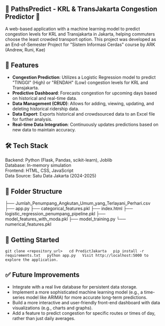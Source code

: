 ## 🚆 PathsPredict - KRL & TransJakarta Congestion Predictor 🚌

A web-based application with a machine learning model to predict congestion levels for KRL and Transjakarta in Jakarta, helping commuters choose the least crowded transport option.
This project was developed as an End-of-Semester Project for "Sistem Informasi Cerdas" course by ARK (Andrew, Runi, Kae)

## 🚀 Features
* **Congestion Prediction**: Utilizes a Logistic Regression model to predict "TINGGI" (High) or "RENDAH" (Low) congestion levels for KRL and Transjakarta.  
* **Predictive Dashboard**: Forecasts congestion for upcoming days based on historical and real-time data.  
* **Data Management (CRUD)**: Allows for adding, viewing, updating, and deleting historical ridership data.  
* **Data Export**: Exports historical and crowdsourced data to an Excel file for further analysis.  
* **Real-time Data Integration**: Continuously updates predictions based on new data to maintain accuracy.  

## 🛠 Tech Stack
Backend: Python (Flask, Pandas, scikit-learn), Joblib  
Database: In-memory simulation  
Frontend: HTML, CSS, JavaScript  
Data Source: Satu Data Jakarta (2024-2025)  

## 📂 Folder Structure
├── Jumlah_Penumpang_Angkutan_Umum_yang_Terlayani_Perhari.csv
├── app.py
├── categorical_features.pkl
├── index.html
├── logistic_regression_penumpang_pipeline.pkl
├── model_features_with_moda.pkl
├── model_training.py
└── numerical_features.pkl

## 🧪 Getting Started
`git clone <repository_url>  
cd PredictJakarta  
pip install -r requirements.txt  
python app.py  
Visit http://localhost:5000 to explore the application.`

## ✅ Future Improvements
* Integrate with a real live database for persistent data storage.
* Implement a more sophisticated machine learning model (e.g., a time-series model like ARIMA) for more accurate long-term predictions.  
* Build a more interactive and user-friendly front-end dashboard with data visualizations (e.g., charts and graphs).  
* Add a feature to predict congestion for specific routes or times of day, rather than just daily averages.
